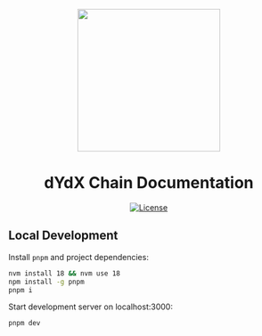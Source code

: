 <p align="center"><img src="https://dydx.exchange/icon.svg?" width="256" /></p>

<h1 align="center">dYdX Chain Documentation</h1>

<div align="center">
  <a href='https://github.com/dydxprotocol/v4-documentation/blob/main/LICENSE'>
    <img src='https://img.shields.io/badge/License-AGPL_v3-blue.svg' alt='License' />
  </a>
</div>

## Local Development

Install `pnpm` and project dependencies: 
```bash
nvm install 18 && nvm use 18
npm install -g pnpm
pnpm i
```

Start development server on localhost:3000:
```bash
pnpm dev
```
